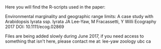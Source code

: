Here you will find the R-scripts used in the paper:

Environmental marginality and geographic range limits: A case study with Arabidopsis lyrata ssp. lyrata
JA Lee-Yaw, M Fracassetti, Y Willi
Ecography 2017
DOI: 10.1111/ecog.02869

Files are being added slowly during June 2017, if you need access to something that isn't here, please contact me at: lee-yaw <at> zoology <dot> ubc <dot>
ca
